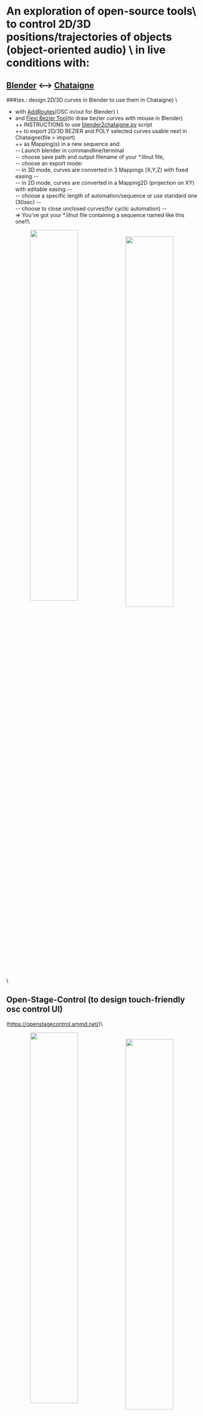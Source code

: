  #  An exploration of open-source tools\ to control 2D/3D positions/trajectories of objects (object-oriented audio) \ in live conditions with:
## [Blender](https://www.blender.org/) <--> [Chataigne](http://benjamin.kuperberg.fr/chataigne)
###(ex.: design 2D/3D curves in Blender to use them in Chataigne)  \
+  with [AddRoutes](http://www.jpfep.net/pages/addroutes/)(OSC in/out for Blender) \
+  and [Flexi Bezier Tool](https://github.com/shspage/blenderbezierutils)(to draw bezier curves with mouse in Blender)\
++ INSTRUCTIONS to use [blender2chataigne.py](../master/blender_files/blender_scripts) script\
++    to export 2D/3D BEZIER and POLY selected curves usable next in Chataigne(file > import)\
++    as Mapping(s) in a new sequence and:\
  -- Launch blender in commandline/terminal\
  -- choose save path and output filename of your *.lilnut file,\
  -- choose an export mode:\
  -- in 3D mode, curves are converted in 3 Mappings (X,Y,Z) with fixed easing.--\
  -- in 2D mode, curves are converted in a Mapping2D (projection on XY) with editable easing.--\
  -- choose a specific length of automation/sequence or use standard one (30sec) --\
  -- choose to close unclosed curves(for cyclic automation) --\
  => You've got your *.lilnut file containing a sequence named like this one!!\
 
<p align="center">
<img style=" float:left; width:50%" src="https://user-images.githubusercontent.com/3625655/117938092-f36b4000-b306-11eb-8299-176251e8b213.png" width="45%">
&nbsp;
<img style=" float:left; width:50%" src="https://user-images.githubusercontent.com/3625655/117030296-c06dee80-acff-11eb-867e-792de90fc4b5.gif" width="45%">
</p>\

## Open-Stage-Control (to design touch-friendly osc control UI)
(https://openstagecontrol.ammd.net/)\
<p align="center">
<img style=" float:left; width:50%" src="https://user-images.githubusercontent.com/3625655/117117331-b8f62600-ad8f-11eb-8ab2-588eb42b116a.png" width="45%">
&nbsp;
<img style=" float:left; width:50%" src="https://user-images.githubusercontent.com/3625655/117154476-2ae46480-adbc-11eb-9979-6f24310feb0b.png" width="45%">
</p>\

## For HOLOPHONIX audio processor( by [AMADEUSLAB](http://amadeusaudio.fr) with IRCAM inside)
(http://holophonix.xyz/) and its designer (http://holophonix.xyz/designer/).\
<p align="center">
<img src="https://user-images.githubusercontent.com/3625655/117127100-f52f8380-ad9b-11eb-8428-a68ca44ecd5d.gif" width="45%">
</p>

